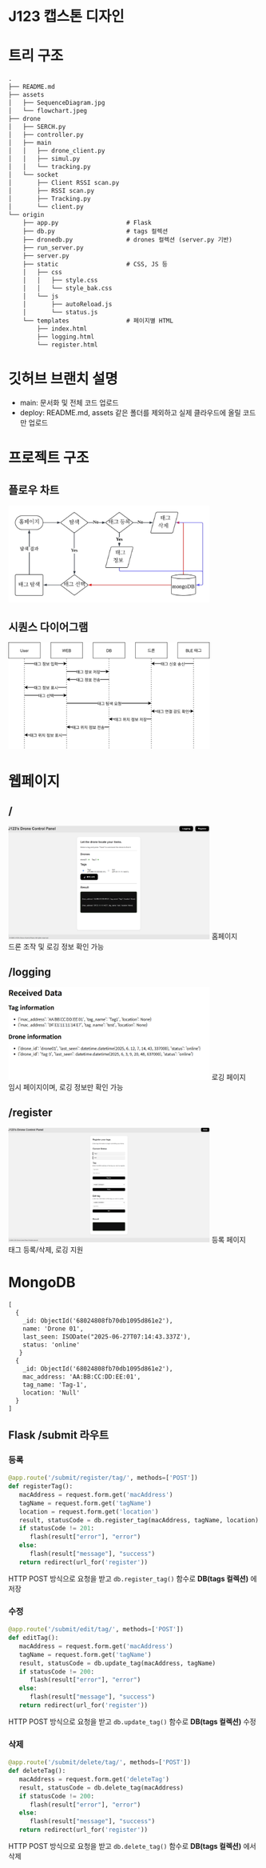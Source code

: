 # J123 캡스톤 디자인

# 트리 구조
```
.
├── README.md
├── assets
│   ├── SequenceDiagram.jpg
│   └── flowchart.jpeg
├── drone
│   ├── SERCH.py
│   ├── controller.py
│   ├── main
│   │   ├── drone_client.py
│   │   ├── simul.py
│   │   └── tracking.py
│   └── socket
│       ├── Client RSSI scan.py
│       ├── RSSI scan.py
│       ├── Tracking.py
│       └── client.py
└── origin
    ├── app.py                   # Flask
    ├── db.py                    # tags 컬렉션
    ├── dronedb.py               # drones 컬렉션 (server.py 기반)
    ├── run_server.py
    ├── server.py
    ├── static                   # CSS, JS 등
    │   ├── css
    │   │   ├── style.css
    │   │   └── style_bak.css
    │   └── js
    │       ├── autoReload.js
    │       └── status.js
    └── templates                # 페이지별 HTML
        ├── index.html
        ├── logging.html
        └── register.html
```

# 깃허브 브랜치 설명
- main: 문서화 및 전체 코드 업로드
- deploy: README.md, assets 같은 폴더를 제외하고 실제 클라우드에 올릴 코드만 업로드

# 프로젝트 구조
## 플로우 차트
<img src = "./assets/flowchart.jpeg" width="80%">

## 시퀀스 다이어그램
<img src = "./assets/SequenceDiagram.jpg" width="80%">

# 웹페이지

## /
<img src = "./assets/home.png" width="80%">
홈페이지<br/>
드론 조작 및 로깅 정보 확인 가능

## /logging
<img src = "./assets/logging.png" width="80%">
로깅 페이지<br/>
임시 페이지이며, 로깅 정보만 확인 가능

## /register
<img src = "./assets/register.png" width="80%">
등록 페이지<br/>
태그 등록/삭제, 로깅 지원

# MongoDB
```MongoDB
[
  {
    _id: ObjectId('68024808fb70db1095d861e2'),
    name: 'Drone 01',
    last_seen: ISODate("2025-06-27T07:14:43.337Z'),
    status: 'online'
   }
  {
    _id: ObjectId('68024808fb70db1095d861e2'),
    mac_address: 'AA:BB:CC:DD:EE:01',
    tag_name: 'Tag-1',
    location: 'Null'
  }
]
```

## Flask /submit 라우트
### 등록
```python
@app.route('/submit/register/tag/', methods=['POST'])
def registerTag():
   macAddress = request.form.get('macAddress')
   tagName = request.form.get('tagName')
   location = request.form.get('location')
   result, statusCode = db.register_tag(macAddress, tagName, location)
   if statusCode != 201:
      flash(result["error"], "error")
   else:
      flash(result["message"], "success")
   return redirect(url_for('register'))
```
HTTP POST 방식으로 요청을 받고 `db.register_tag()` 함수로 **DB(tags 컬렉션)** 에 저장<br>

### 수정
```python
@app.route('/submit/edit/tag/', methods=['POST'])
def editTag():
   macAddress = request.form.get('macAddress')
   tagName = request.form.get('tagName')
   result, statusCode = db.update_tag(macAddress, tagName)
   if statusCode != 200:
      flash(result["error"], "error")
   else:
      flash(result["message"], "success")
   return redirect(url_for('register'))
```
HTTP POST 방식으로 요청을 받고 `db.update_tag()` 함수로 **DB(tags 컬렉션)** 수정<br>

### 삭제
```python
@app.route('/submit/delete/tag/', methods=['POST'])
def deleteTag():
   macAddress = request.form.get('deleteTag')
   result, statusCode = db.delete_tag(macAddress)
   if statusCode != 200:
      flash(result["error"], "error")
   else:
      flash(result["message"], "success")
   return redirect(url_for('register'))
```
HTTP POST 방식으로 요청을 받고 `db.delete_tag()` 함수로 **DB(tags 컬렉션)** 에서 삭제<br>
